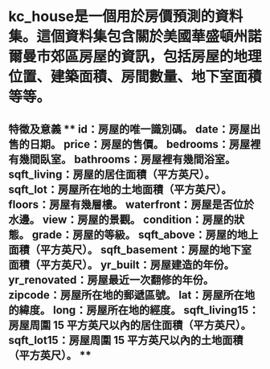 <h1>kc_house是一個用於房價預測的資料集。這個資料集包含關於美國華盛頓州諾爾曼市郊區房屋的資訊，包括房屋的地理位置、建築面積、房間數量、地下室面積等等。  
  
<h2>特徵及意義   
**  
id：房屋的唯一識別碼。  
date：房屋出售的日期。  
price：房屋的售價。  
bedrooms：房屋裡有幾間臥室。  
bathrooms：房屋裡有幾間浴室。  
sqft_living：房屋的居住面積（平方英尺）。  
sqft_lot：房屋所在地的土地面積（平方英尺）。  
floors：房屋有幾層樓。  
waterfront：房屋是否位於水邊。  
view：房屋的景觀。  
condition：房屋的狀態。  
grade：房屋的等級。  
sqft_above：房屋的地上面積（平方英尺）。  
sqft_basement：房屋的地下室面積（平方英尺）。  
yr_built：房屋建造的年份。  
yr_renovated：房屋最近一次翻修的年份。  
zipcode：房屋所在地的郵遞區號。  
lat：房屋所在地的緯度。  
long：房屋所在地的經度。  
sqft_living15：房屋周圍 15 平方英尺以內的居住面積（平方英尺）。  
sqft_lot15：房屋周圍 15 平方英尺以內的土地面積（平方英尺）。  
**

